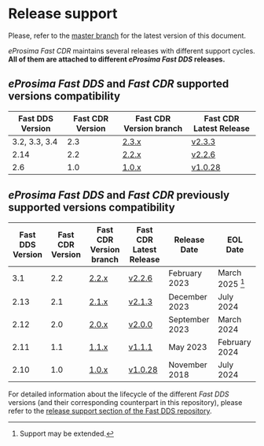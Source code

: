 # Release support


Please, refer to the [master branch](https://github.com/eProsima/Fast-CDR/blob/master/RELEASE_SUPPORT.md) for the latest version of this document.

*eProsima Fast CDR* maintains several releases with different support cycles.
**All of them are attached to different *eProsima Fast DDS* releases.**

## *eProsima Fast DDS* and *Fast CDR* supported versions compatibility

|Fast DDS Version|Fast CDR Version|Fast CDR Version branch|Fast CDR Latest Release|
|----------------|----------------|-----------------------|-----------------------|
|3.2, 3.3, 3.4|2.3|[2.3.x](https://github.com/eProsima/Fast-CDR/tree/2.3.x)|[v2.3.3](https://github.com/eProsima/Fast-CDR/releases/tag/v2.3.3)|
|2.14|2.2|[2.2.x](https://github.com/eProsima/Fast-CDR/tree/2.2.x)|[v2.2.6](https://github.com/eProsima/Fast-CDR/releases/tag/v2.2.6)|
|2.6|1.0|[1.0.x](https://github.com/eProsima/Fast-CDR/tree/1.0.x)|[v1.0.28](https://github.com/eProsima/Fast-CDR/releases/tag/v1.0.28)|

## *eProsima Fast DDS* and *Fast CDR* previously supported versions compatibility

|Fast DDS Version|Fast CDR Version|Fast CDR Version branch|Fast CDR Latest Release|Release Date|EOL Date|
|----------------|----------------|-----------------------|-----------------------|------------|--------|
|3.1 |2.2|[2.2.x](https://github.com/eProsima/Fast-CDR/tree/2.2.x)|[v2.2.6](https://github.com/eProsima/Fast-CDR/releases/tag/v2.2.6)|February 2023 | March 2025 [^*]|
|2.13|2.1|[2.1.x](https://github.com/eProsima/Fast-CDR/tree/2.1.x)|[v2.1.3](https://github.com/eProsima/Fast-CDR/releases/tag/v2.1.3)|December 2023|July 2024|
|2.12|2.0|[2.0.x](https://github.com/eProsima/Fast-CDR/tree/2.0.x)|[v2.0.0](https://github.com/eProsima/Fast-CDR/releases/tag/v2.0.0)|September 2023|March 2024|
|2.11|1.1|[1.1.x](https://github.com/eProsima/Fast-CDR/tree/1.1.x)|[v1.1.1](https://github.com/eProsima/Fast-CDR/releases/tag/v1.1.1)|May 2023|February 2024|
|2.10|1.0|[1.0.x](https://github.com/eProsima/Fast-CDR/tree/1.0.x)|[v1.0.28](https://github.com/eProsima/Fast-CDR/releases/tag/v1.0.28)| November 2018 | July 2024|

[^*]: Support may be extended.

For detailed information about the lifecycle of the different *Fast DDS* versions (and their corresponding counterpart in this repository), please refer to the [release support section of the Fast DDS repository](https://github.com/eProsima/Fast-DDS/blob/master/RELEASE_SUPPORT.md).
